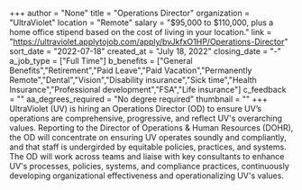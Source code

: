 +++
author = "None"
title = "Operations Director"
organization = "UltraViolet"
location = "Remote"
salary = "$95,000 to $110,000, plus a home office stipend based on the cost of living in your location."
link = "https://ultraviolet.applytojob.com/apply/bvJkfxO1HP/Operations-Director"
sort_date = "2022-07-18"
created_at = "July 18, 2022"
closing_date = "-"
a_job_type = ["Full Time"]
b_benefits = ["General Benefits","Retirement","Paid Leave","Paid Vacation","Permanently Remote","Dental","Vision","Disability insurance","Sick time","Health Insurance","Professional development","FSA","Life insurance"]
c_feedback = ""
aa_degrees_required = "No degree required"
thumbnail = ""
+++
UltraViolet (UV) is hiring an Operations Director (OD) to ensure UV’s operations are comprehensive, progressive, and reflect UV's overarching values. Reporting to the Director of Operations & Human Resources (DOHR), the OD will concentrate on ensuring UV operates soundly and compliantly, and that staff is undergirded by equitable policies, practices, and systems. The OD will work across teams and liaise with key consultants to enhance UV's processes, policies, systems, and compliance practices, continuously developing organizational effectiveness and operationalizing UV's values.